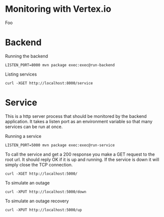 # Monitoring with Vertex.io
Foo


# Backend

Running the backend

```
LISTEN_PORT=8000 mvn package exec:exec@run-backend
```

Listing services

```
curl -XGET http://localhost:8000/service
```

# Service
This is a http server process that should be monitored by the backend application. It takes a listen port as an environment variable so that many services can be run at once.

Running a service

```
LISTEN_PORT=5000 mvn package exec:exec@run-service
```

To call the service and get a 200 response you make a GET request to the root url. It should reply OK if it is up and running. If the service is down it will simply close the TCP connection.

```
curl -XGET http://localhost:5000/
```

To simulate an outage

```
curl -XPUT http://localhost:5000/down
```

To simulate an outage recovery

```
curl -XPUT http://localhost:5000/up
```
